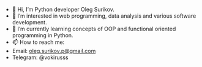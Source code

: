 - 👋 Hi, I’m Python developer Oleg Surikov.
- 👀 I’m interested in web programming, data analysis and various software development.
- 🌱 I’m currently learning concepts of OOP and functional oriented programming in Python.
- 📫 How to reach me:
- Email: oleg.surikov.p@gmail.com
- Telegram: @vokirusss
